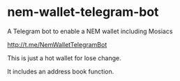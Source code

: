 # nem-wallet-telegram-bot
A Telegram bot to enable a NEM wallet including Mosiacs

http://t.me/NemWalletTelegramBot

This is just a hot wallet for lose change.

It includes an address book function.

